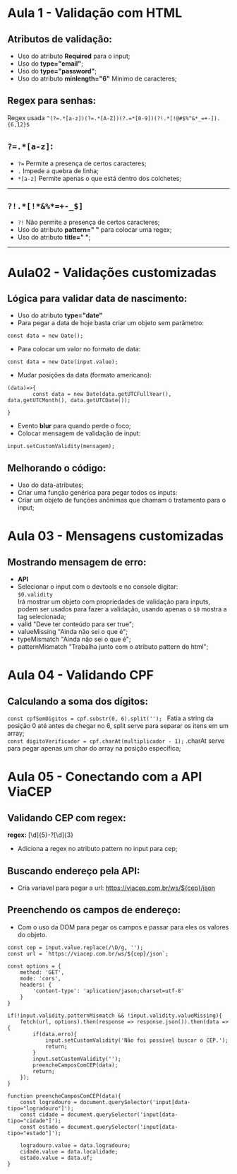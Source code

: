 # Aula 1  - Validação com HTML
## Atributos de validação:  
- Uso do atributo **Required** para o input;  
- Uso do **type="email"**;  
- Uso do **type="password"**;  
- Uso do atributo **minlength="6"** Mínimo de caracteres;  
## Regex para senhas:  
Regex usada ```^(?=.*[a-z])(?=.*[A-Z])(?.=*[0-9])(?!.*[!@#$%^&*_=+-]).{6,12}$```  
## ```?=.*[a-z]```:  
- ```?=``` Permite a presença de certos caracteres;  
- ```.``` Impede a quebra de linha;  
- ```*[a-z]``` Permite apenas o que está dentro dos colchetes;  
---
## ```?!.*[!*&%*=+-_$]``` 
- ```?!``` Não permite a presença de certos caracteres;  
- Uso do atributo **pattern=" "** para colocar uma regex;  
- Uso do atributo **title=" "**;  
---

# Aula02 - Validações customizadas
## Lógica para validar data de nascimento:  
- Uso do atributo **type="date"**
- Para pegar a data de hoje basta criar um objeto sem parâmetro:  
```
const data = new Date();
```
- Para colocar um valor no formato de data:  
```
const data = new Date(input.value);
```
- Mudar posições da data (formato americano):  
```
(data)=>{
		const data = new Date(data.getUTCFullYear(), data.getUTCMonth(), data.getUTCDate());

}
```
- Evento **blur** para quando perde o foco;
- Colocar mensagem de validação de input:  
```
input.setCustomValidity(mensagem);
```
## Melhorando o código:  
- Uso do data-atributes;  
- Criar uma função genérica para pegar todos os inputs:  
- Criar um objeto de funções anônimas que chamam o tratamento para o input;

# Aula 03 - Mensagens customizadas  
## Mostrando mensagem de erro:  
- **API**
- Selecionar o input com o devtools e no console digitar:  
```$0.validity```  
	Irá mostrar um objeto com propriedades de validação para inputs, podem ser usados para fazer a validação, usando apenas o ```$0``` mostra a tag selecionada;  
- valid "Deve ter conteúdo para ser true";  
- valueMissing "Ainda não sei o que é";  
- typeMismatch "Ainda não sei o que é";  
- patternMismatch "Trabalha junto com o atributo pattern do html";  
# Aula 04 - Validando CPF
## Calculando a soma dos dígitos:  
```const cpfSemDigitos = cpf.substr(0, 6).split(''); ``` Fatia a string da posição 0 até antes de chegar no 6, split serve para separar os itens em um array;  
```const digitoVerificador = cpf.charAt(multiplicador - 1);``` .charAt serve para pegar apenas um char do array na posição específica;  

# Aula 05 - Conectando com a API ViaCEP
## Validando CEP com regex:  
**regex:**  [\d]{5}-?[\d]{3}  
- Adiciona a regex no atributo pattern no input para cep;

## Buscando endereço pela API:  
- Cria variavel para pegar a url: https://viacep.com.br/ws/${cep}/json

## Preenchendo os campos de endereço:
- Com o uso da DOM para pegar os campos e passar para eles os valores do objeto.  

```
const cep = input.value.replace(/\D/g, '');
const url = `https://viacep.com.br/ws/${cep}/json`;

const options = {
	method: 'GET',
	mode: 'cors',
	headers: {
		'content-type': 'aplication/jason;charset=utf-8'
	}
}

if(!input.validity.patternMismatch && !input.validity.valueMissing){
	fetch(url, options).then(response => response.json()).then(data => {
		if(data.erro){
			input.setCustomValidity('Não foi possível buscar o CEP.');
			return;
		}
		input.setCustomValidity('');
		preencheCamposComCEP(data);
		return;
	});
}

function preencheCamposComCEP(data){
	const logradouro = document.querySelector('input[data-tipo="logradouro"]');
	const cidade = document.querySelector('input[data-tipo="cidade"]');
	const estado = document.querySelector('input[data-tipo="estado"]');

	logradouro.value = data.logradouro;
	cidade.value = data.localidade;
	estado.value = data.uf;
}
```